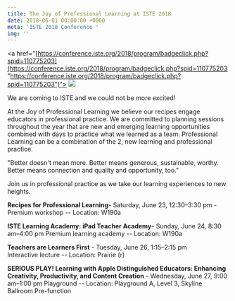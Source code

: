 ```yaml
---
title: The Joy of Professional Learning at ISTE 2018
date: 2018-06-01 00:00:00 +0000
meta: 'ISTE 2018 Conference '
img: ''
---
```

<a href="[https://conference.iste.org/2018/program/badgeclick.php?spid=110775203](https://conference.iste.org/2018/program/badgeclick.php?spid=110775203 "https://conference.iste.org/2018/program/badgeclick.php?spid=110775203")"> <img src='![](https://conference.iste.org/2018/program/images/ISTE_2018_Digital_Badge_Speaker.png)'> </a>

We are coming to ISTE and we could not be more excited! 

At the Joy of Professional Learning we believe our recipes engage educators in professional practice. We are committed to planning sessions throughout the year that are new and emerging learning opportunities combined with days to practice what we learned as a team. Professional Learning can be a combination of the 2, new learning and professional practice.

"Better doesn't mean more. Better means generous, sustainable, worthy. Better means connection and quality and opportunity, too.”

Join us in professional practice as we take our learning experiences to new heights. 

**Recipes for Professional Learning-** Saturday, June 23, 12:30–3:30 pm - Premium workshop -- Location: W190a

**ISTE Learning Academy: iPad Teacher Academy**- Sunday, June 24, 8:30 am–4:00 pm Premium learning academy -- Location: W190a

**Teachers are Learners First** - Tuesday, June 26, 1:15–2:15 pm  
Interactive lecture -- Location: Prairie (r)

**SERIOUS PLAY! Learning with Apple Distinguished Educators: Enhancing Creativity, Productivity, and Content Creation** - Wednesday, June 27, 9:00 am–1:00 pm Playground -- Location: Playground A, Level 3, Skyline Ballroom Pre-function